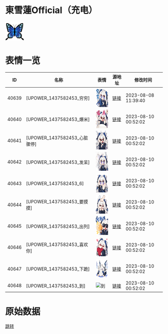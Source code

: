 # 東雪蓮Official（充电）

<img src="./cover.png" height="60" alt="cover" />

# 表情一览

|ID|名称|表情|源地址|修改时间|
|----|----|----|----|----|
|40639|[UPOWER_1437582453_穷穷]|<img src="./pic/040639_%5BUPOWER_1437582453_穷穷%5D.png" height="60" alt="穷穷"/>|[链接](https://i0.hdslb.com/bfs/garb/18d5f8c6f78280263f70431663e5cab4d706ec4a.png)|2023-08-08 11:39:40|
|40640|[UPOWER_1437582453_爆米]|<img src="./pic/040640_%5BUPOWER_1437582453_爆米%5D.png" height="60" alt="爆米"/>|[链接](https://i0.hdslb.com/bfs/garb/2b41fdb67f7fafad439e9a55dd84520f615b5d38.png)|2023-08-10 00:52:02|
|40641|[UPOWER_1437582453_心脏骤停]|<img src="./pic/040641_%5BUPOWER_1437582453_心脏骤停%5D.png" height="60" alt="心脏骤停"/>|[链接](https://i0.hdslb.com/bfs/garb/9a95191649ce83a8f05894ce203a4dd32190ce13.png)|2023-08-10 00:52:02|
|40642|[UPOWER_1437582453_发呆]|<img src="./pic/040642_%5BUPOWER_1437582453_发呆%5D.png" height="60" alt="发呆"/>|[链接](https://i0.hdslb.com/bfs/garb/59c3d6dc56feb0f593ac82e5b8985b4670eee0b7.png)|2023-08-10 00:52:02|
|40643|[UPOWER_1437582453_6]|<img src="./pic/040643_%5BUPOWER_1437582453_6%5D.png" height="60" alt="6"/>|[链接](https://i0.hdslb.com/bfs/garb/5b7ac944406236cd5f1b02d33a87e065731c61d8.png)|2023-08-10 00:52:02|
|40644|[UPOWER_1437582453_要摸摸]|<img src="./pic/040644_%5BUPOWER_1437582453_要摸摸%5D.png" height="60" alt="要摸摸"/>|[链接](https://i0.hdslb.com/bfs/garb/fe77b4249fd68db91808c6de6b808bce65779933.png)|2023-08-10 00:52:02|
|40645|[UPOWER_1437582453_出列]|<img src="./pic/040645_%5BUPOWER_1437582453_出列%5D.png" height="60" alt="出列"/>|[链接](https://i0.hdslb.com/bfs/garb/aabea8c8a7a6ad874aad24c027ec9035f8a9d623.png)|2023-08-10 00:52:02|
|40646|[UPOWER_1437582453_喜欢你]|<img src="./pic/040646_%5BUPOWER_1437582453_喜欢你%5D.png" height="60" alt="喜欢你"/>|[链接](https://i0.hdslb.com/bfs/garb/886c6e2c7af928dbaf341ecfbe3762ba2de0da65.png)|2023-08-10 00:52:02|
|40647|[UPOWER_1437582453_下跪]|<img src="./pic/040647_%5BUPOWER_1437582453_下跪%5D.png" height="60" alt="下跪"/>|[链接](https://i0.hdslb.com/bfs/garb/b51051202b0eca203cc88e503f4654d0da7ddeed.png)|2023-08-10 00:52:02|
|40648|[UPOWER_1437582453_到]|<img src="./pic/040648_%5BUPOWER_1437582453_到%5D.png" height="60" alt="到"/>|[链接](https://i0.hdslb.com/bfs/garb/be80832aa729c62a5627beea8bb8a0d91859534e.png)|2023-08-10 00:52:02|

# 原始数据

[跳转](./raw.json)

